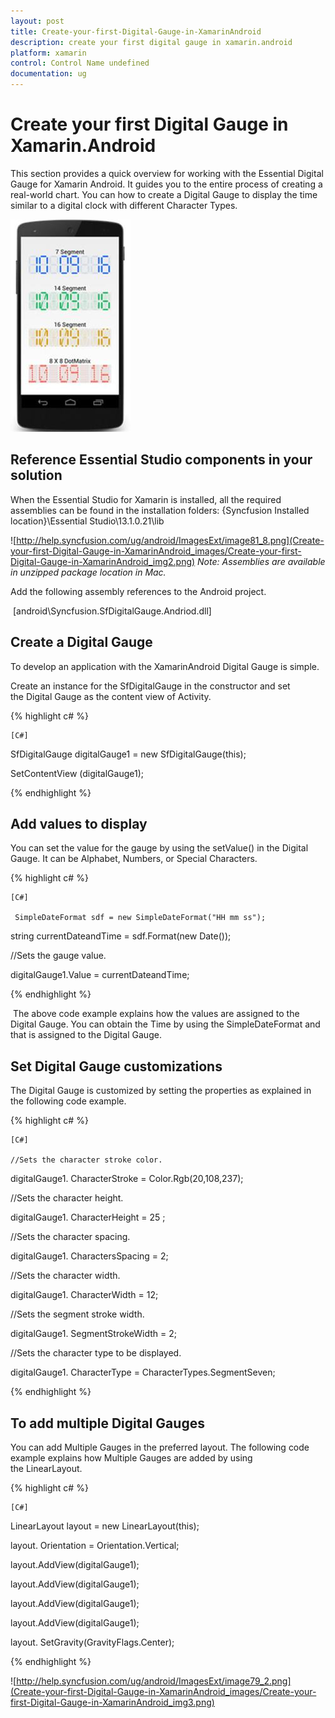 ```yaml
---
layout: post
title: Create-your-first-Digital-Gauge-in-XamarinAndroid
description: create your first digital gauge in xamarin.android
platform: xamarin
control: Control Name undefined
documentation: ug
---
```


# Create your first Digital Gauge in Xamarin.Android

This section provides a quick overview for working with the Essential Digital Gauge for Xamarin Android. It guides you to the entire process of creating a real-world chart. You can how to create a Digital Gauge to display the time similar to a digital clock with different Character Types.

![](Create-your-first-Digital-Gauge-in-XamarinAndroid_images/Create-your-first-Digital-Gauge-in-XamarinAndroid_img1.jpeg)



## Reference Essential Studio components in your solution

When the Essential Studio for Xamarin is installed, all the required assemblies can be found in the installation folders: {Syncfusion Installed location}\Essential Studio\13.1.0.21\lib

![http://help.syncfusion.com/ug/android/ImagesExt/image81_8.png](Create-your-first-Digital-Gauge-in-XamarinAndroid_images/Create-your-first-Digital-Gauge-in-XamarinAndroid_img2.png)
_Note: Assemblies are available in unzipped package location in Mac._

Add the following assembly references to the Android project.

 [android\Syncfusion.SfDigitalGauge.Andriod.dll]



## Create a Digital Gauge

To develop an application with the XamarinAndroid Digital Gauge is simple. 

Create an instance for the SfDigitalGauge in the constructor and set the Digital Gauge as the content view of Activity.

{% highlight c# %}
 
    [C#]

   SfDigitalGauge digitalGauge1 = new SfDigitalGauge(this);

SetContentView (digitalGauge1);

 {% endhighlight %}





## Add values to display

You can set the value for the gauge by using the setValue() in the Digital Gauge. It can be Alphabet, Numbers, or Special Characters.

{% highlight c# %}
 
    [C#]

     SimpleDateFormat sdf = new SimpleDateFormat("HH mm ss");
string currentDateandTime = sdf.Format(new Date()); 

//Sets the gauge value.

digitalGauge1.Value = currentDateandTime;

 {% endhighlight %}



 The above code example explains how the values are assigned to the Digital Gauge. You can obtain the Time by using the SimpleDateFormat and that is assigned to the Digital Gauge. 

## Set Digital Gauge customizations

The Digital Gauge is customized by setting the properties as explained in the following code example.

{% highlight c# %}
 
    [C#]

    //Sets the character stroke color.

digitalGauge1. CharacterStroke = Color.Rgb(20,108,237);

//Sets the character height.

digitalGauge1. CharacterHeight = 25 ;

//Sets the character spacing.

digitalGauge1. CharactersSpacing = 2;

//Sets the character width.

digitalGauge1. CharacterWidth = 12;

//Sets the segment stroke width.

digitalGauge1. SegmentStrokeWidth = 2;

//Sets the character type to be displayed.

digitalGauge1. CharacterType = CharacterTypes.SegmentSeven; 

 {% endhighlight %}





## To add multiple Digital Gauges

You can add Multiple Gauges in the preferred layout. The following code example explains how Multiple Gauges are added by using the LinearLayout.

{% highlight c# %}
 
    [C#]

   LinearLayout layout = new LinearLayout(this);

layout. Orientation = Orientation.Vertical;

layout.AddView(digitalGauge1);

layout.AddView(digitalGauge1);

layout.AddView(digitalGauge1);

layout.AddView(digitalGauge1);

layout. SetGravity(GravityFlags.Center);

 {% endhighlight %}



![http://help.syncfusion.com/ug/android/ImagesExt/image79_2.png](Create-your-first-Digital-Gauge-in-XamarinAndroid_images/Create-your-first-Digital-Gauge-in-XamarinAndroid_img3.png)



